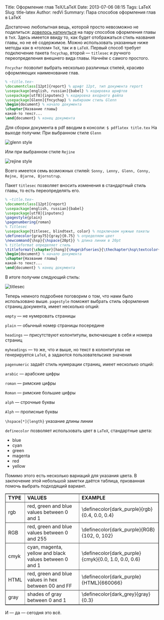 Title: Оформление глав TeX/LaTeX
Date: 2013-07-06 08:15
Tags: LaTeX
Slug: title-latex
Author: redVi
Summary: Пара способов оформления глав в LaTeX

Достаточно любопытная вещь, которой просто невозможно не поделиться: [довелось наткнуться](http://texblog.org/tag/title-format/) на пару способов оформления главы в `TeX`. Здесь имеется ввиду то, как будет отображаться стиль названия главы, но не её содержимое. Можно использовать указанные ниже методы как в «голом» `TeX`, так и в `LaTeX`. Первый способ требует подключение пакета `fncychap`, второй — `titlesec` и ручного переопределения внешнего вида главы. Начнём с самого простого.

`Fncychar` позволит выбрать несколько различных стилей, красиво оформляющих наименование глав.

```tex
% ~title.tex~
\documentclass[12pt]{report} % шрифт 12pt, тип документа report
\usepackage[english, russian]{babel} % кодировка шрифтов
\usepackage[utf8]{inputenc} % кодировка входного файла
\usepackage[Glenn]{fncychap} % выбираем стиль Glenn
\begin{document} % начало документа
\chapter{Название главы}
какой-то текст...
\end{document} % конец документа
```

Для сборки документа в pdf вводим в консоли: `$ pdflatex title.tex`
На выходе получим:
При выбранном стиле `Glenn`

![glenn style](http://3.bp.blogspot.com/-7-QeZdH67fo/Uaxokosbm2I/AAAAAAAAE_E/Js8myZC9Ur0/s1600/Glenn.png 'glenn style')

Или при выбранном стиле `Rejine`

![rejine style](http://4.bp.blogspot.com/-AR3jMx17qLI/UaxowFugs5I/AAAAAAAAE_M/uvjfAAGvfkI/s1600/Rejne.png 'rejine style')

Всего имеется семь возможных стилей: `Sonny, Lenny, Glenn, Conny, Rejne, Bjarne, Bjornstrup`.

Пакет `titlesec` позволяет вносить изменения в стандартный стиль главы, то есть переопределять его.

```tex
% ~title.tex~
\documentclass[12pt]{report}
\usepackage[english, russian]{babel}
\usepackage[utf8]{inputenc}
\pagestyle{plain}
\pagenumbering{roman}
% Titlesec
\usepackage{titlesec, blindtext, color} % подключаем нужные пакеты
\definecolor{gray75}{gray}{0.75} % определяем цвет
\newcommand{\hsp}{\hspace{20pt}} % длина линии в 20pt
% titleformat определяет стиль
\titleformat{\chapter}[hang]{\Huge\bfseries}{\thechapter\hsp\textcolor{gray75}{|}\hsp}{0pt}{\Huge\bfseries}
\begin{document} % начало документа
\chapter{Название главы}
какой-то текст...
\end{document} % конец документа
```

В итоге получим следующий стиль:

![titlesec](http://3.bp.blogspot.com/-g2JaRG1VXx8/Uax2pA4niEI/AAAAAAAAE_c/Zs6WM7iePjo/s1600/titlesec.png 'titlesec')

Теперь немного подробнее поговорим о том, что нами было использовано выше.
`pagestyle` поможет выбрать стиль оформления страниц документа, имеет несколько опций:

`empty` — не нумеровать страницы

`plain` — обычный номер страницы посередине

`headings` — присутствуют колонтитулы, включающие в себя и номера страниц

`myheadings` — то же, что и выше, но текст в колонтитулах не генерируется `LaTeX`, а задаются пользовательсике значения

`pagenumeric` задаёт стиль нумерации страниц, имеет несколько опций:

`arabic` — арабские цифры

`roman` — римские цифры

 `Roman` — римские большие цифры

`alph` — строчные буквы

`Alph` — прописные буквы

`\hspace[*]{length}` указание длины линии

`definecolor` позволяет использовать цвет в `LaTeX`, стандартные цвета:

* blue
* cyan
* green
* magenta
* red
* yellow

Помимо этого есть несколько вариаций для указания цвета. В заключение этой небольшой заметки даётся таблица, призванная помочь выбрать подходящий вариант.

<table border="1" cellpadding="0" cellspacing="0">
<tbody>
<tr>
 <td><b>TYPE</b></td>
 <td><b>VALUES</b></td>
 <td><b>EXAMPLE</b></td>
</tr>
<tr>
 <td>rgb</td>
 <td>red, green and blue values between 0 and 1</td>
 <td>\definecolor{dark_purple}{rgb}{0.4, 0.0, 0.4}</td>
</tr>
<tr>
 <td>RGB</td>
 <td>red, green and blue values between 0 and 255</td>
 <td>\definecolor{dark_purple}{RGB}{102, 0, 102}</td>
</tr>
<tr>
 <td>cmyk</td>
 <td>cyan, magenta, yellow and black values between 0 and 1</td>
 <td>\definecolor{dark_purple}{cmyk}{0.0, 1.0, 0.0, 0.6}</td>
</tr>
<tr>
 <td>HTML</td>
 <td>red, green and blue values in hex between 00 and FF</td>
 <td>\definecolor{dark_purple}{HTML}{660066}</td>
</tr>
<tr>
 <td>gray</td>
 <td>shades of gray between 0 and 1</td>
 <td>\definecolor{dark_grey}{gray}{0.3}</td>
</tr>
</tbody></table>

И — да — сегодня это всё.
